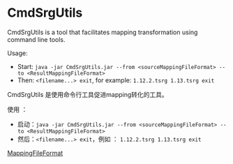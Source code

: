 # CmdSrgUtils
CmdSrgUtils is a tool that facilitates mapping transformation using command line tools.

Usage:

- Start: `java -jar CmdSrgUtils.jar --from <sourceMappingFileFormat> --to <ResultMappingFileFormat>`
- Then: `<filename...> exit`, for example: `1.12.2.tsrg 1.13.tsrg exit`

CmdSrgUtils 是使用命令行工具促进mapping转化的工具。

使用 ：

- 启动：`java -jar CmdSrgUtils.jar --from <sourceMappingFileFormat> --to <ResultMappingFileFormat>`
- 然后：`<filename...> exit`，例如 ： `1.12.2.tsrg 1.13.tsrg exit`

[MappingFileFormat](https://github.com/neoforged/SRGUtils/blob/251a11c2bd23d52b39fdb17a5585fd5547c9d0c8/src/main/java/net/neoforged/srgutils/IMappingFile.java#L30)
